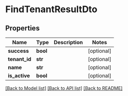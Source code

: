 # FindTenantResultDto


## Properties
Name | Type | Description | Notes
------------ | ------------- | ------------- | -------------
**success** | **bool** |  | [optional] 
**tenant_id** | **str** |  | [optional] 
**name** | **str** |  | [optional] 
**is_active** | **bool** |  | [optional] 

[[Back to Model list]](../README.md#documentation-for-models) [[Back to API list]](../README.md#documentation-for-api-endpoints) [[Back to README]](../README.md)


